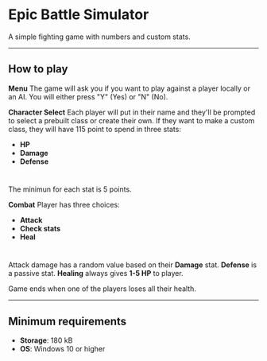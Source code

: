 # Epic Battle Simulator
A simple fighting game with numbers and custom stats.

___

## How to play

__Menu__
The game will ask you if you want to play against a player locally or an AI.
You will either press "Y" (Yes) or "N" (No).

__Character Select__
Each player will put in their name and they'll be prompted to select a prebuilt class or create their own.
If they want to make a custom class, they will have 115 point to spend in three stats:
- __HP__
- __Damage__
- __Defense__
#
The minimun for each stat is 5 points.

__Combat__
Player has three choices:
- __Attack__
- __Check stats__
- __Heal__
#
Attack damage has a random value based on their __Damage__ stat.
__Defense__ is a passive stat.
__Healing__ always gives __1-5 HP__ to player.

Game ends when one of the players loses all their health.
____

## Minimum requirements
- __Storage__: 180 kB
- __OS__: Windows 10 or higher
